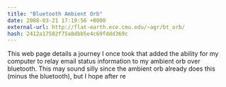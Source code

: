 ```yaml
---
title: "Bluetooth Ambient Orb"
date: 2008-03-21 17:19:56 +0000
external-url: http://flat-earth.ece.cmu.edu/~agr/bt_orb/
hash: 2412a17502f75a8dbb5e4c69fddd369c
---
```


This web page details a journey I once took that added the ability for my computer to relay email status information to my ambient orb over bluetooth.  This may sound silly since the ambient orb already does this (minus the bluetooth), but I hope after re
